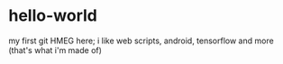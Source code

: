 # hello-world
my first git
HMEG here; i like web scripts, android, tensorflow and more (that's what i'm made of) 
